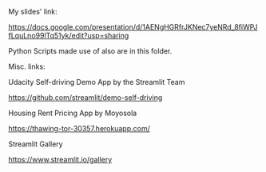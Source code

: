 My slides' link: 

https://docs.google.com/presentation/d/1AENgHGRfrJKNec7yeNRd_8fiWPJfLquLno99lTq51yk/edit?usp=sharing

Python Scripts made use of also are in this folder.


Misc. links:

Udacity Self-driving Demo App by the Streamlit Team

https://github.com/streamlit/demo-self-driving

Housing Rent Pricing App by Moyosola

https://thawing-tor-30357.herokuapp.com/

Streamlit Gallery

https://www.streamlit.io/gallery

